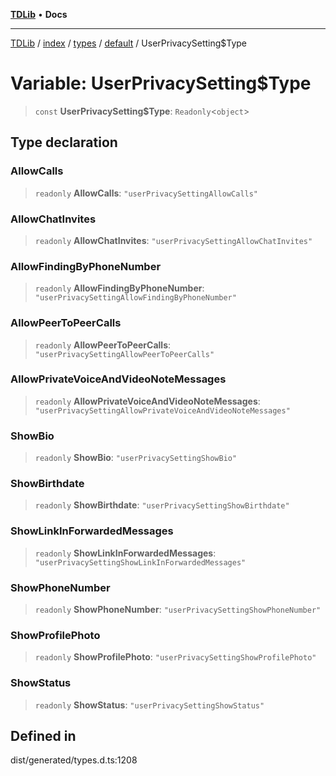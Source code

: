 [**TDLib**](../../../../../../README.md) • **Docs**

***

[TDLib](../../../../../../modules.md) / [index](../../../../../README.md) / [types](../../../README.md) / [default](../README.md) / UserPrivacySetting$Type

# Variable: UserPrivacySetting$Type

> `const` **UserPrivacySetting$Type**: `Readonly`\<`object`\>

## Type declaration

### AllowCalls

> `readonly` **AllowCalls**: `"userPrivacySettingAllowCalls"`

### AllowChatInvites

> `readonly` **AllowChatInvites**: `"userPrivacySettingAllowChatInvites"`

### AllowFindingByPhoneNumber

> `readonly` **AllowFindingByPhoneNumber**: `"userPrivacySettingAllowFindingByPhoneNumber"`

### AllowPeerToPeerCalls

> `readonly` **AllowPeerToPeerCalls**: `"userPrivacySettingAllowPeerToPeerCalls"`

### AllowPrivateVoiceAndVideoNoteMessages

> `readonly` **AllowPrivateVoiceAndVideoNoteMessages**: `"userPrivacySettingAllowPrivateVoiceAndVideoNoteMessages"`

### ShowBio

> `readonly` **ShowBio**: `"userPrivacySettingShowBio"`

### ShowBirthdate

> `readonly` **ShowBirthdate**: `"userPrivacySettingShowBirthdate"`

### ShowLinkInForwardedMessages

> `readonly` **ShowLinkInForwardedMessages**: `"userPrivacySettingShowLinkInForwardedMessages"`

### ShowPhoneNumber

> `readonly` **ShowPhoneNumber**: `"userPrivacySettingShowPhoneNumber"`

### ShowProfilePhoto

> `readonly` **ShowProfilePhoto**: `"userPrivacySettingShowProfilePhoto"`

### ShowStatus

> `readonly` **ShowStatus**: `"userPrivacySettingShowStatus"`

## Defined in

dist/generated/types.d.ts:1208

